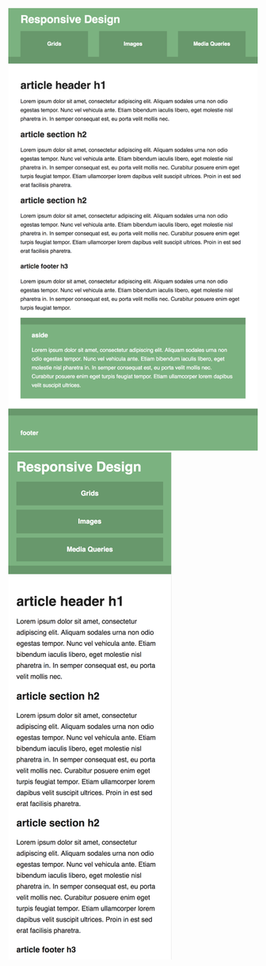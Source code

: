 <img src="./../screenshots/screen7.png" alt="screenshot for project" title="screenshot for project">
<img src="./../screenshots/screen8.png" alt="screenshot for project" title="screenshot for project">

